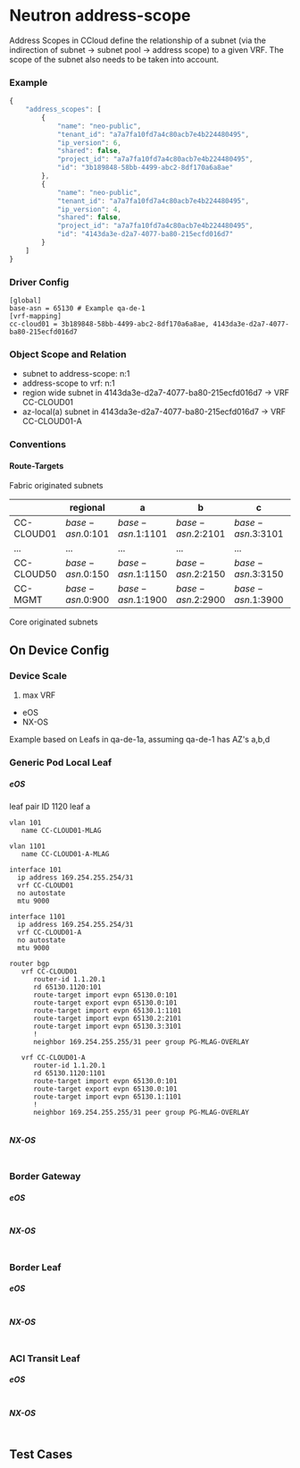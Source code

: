 # Neutron address-scope

Address Scopes in CCloud define the relationship of a subnet (via the indirection of subnet -> subnet pool -> address scope) to a given VRF. The scope of the subnet also needs to be taken into account.


### Example
```javascript
{
    "address_scopes": [
        {
            "name": "neo-public",
            "tenant_id": "a7a7fa10fd7a4c80acb7e4b224480495",
            "ip_version": 6,
            "shared": false,
            "project_id": "a7a7fa10fd7a4c80acb7e4b224480495",
            "id": "3b189848-58bb-4499-abc2-8df170a6a8ae"
        },
        {
            "name": "neo-public",
            "tenant_id": "a7a7fa10fd7a4c80acb7e4b224480495",
            "ip_version": 4,
            "shared": false,
            "project_id": "a7a7fa10fd7a4c80acb7e4b224480495",
            "id": "4143da3e-d2a7-4077-ba80-215ecfd016d7"
        }
    ]
}
```

### Driver Config
```
[global]
base-asn = 65130 # Example qa-de-1
[vrf-mapping]
cc-cloud01 = 3b189848-58bb-4499-abc2-8df170a6a8ae, 4143da3e-d2a7-4077-ba80-215ecfd016d7

```

### Object Scope and Relation
* subnet to address-scope: n:1
* address-scope to vrf: n:1
* region wide subnet in 4143da3e-d2a7-4077-ba80-215ecfd016d7 -> VRF CC-CLOUD01
* az-local(a) subnet in 4143da3e-d2a7-4077-ba80-215ecfd016d7 -> VRF CC-CLOUD01-A

### Conventions
#### Route-Targets
Fabric originated subnets

|            | regional         | a                 | b                 | c                 | d                 |
|------------|------------------|-------------------|-------------------|-------------------|-------------------|
| CC-CLOUD01 | $base-asn$.0:101 | $base-asn$.1:1101 | $base-asn$.2:2101 | $base-asn$.3:3101 | $base-asn$.4:4101 |
| ...        | ...              | ...               | ...               | ...               | ...               |
| CC-CLOUD50 | $base-asn$.0:150 | $base-asn$.1:1150 | $base-asn$.2:2150 | $base-asn$.3:3150 | $base-asn$.4:4150 |
| CC-MGMT    | $base-asn$.0:900 | $base-asn$.1:1900 | $base-asn$.2:2900 | $base-asn$.1:3900 | $base-asn$.4:4900 |

Core originated subnets

## On Device Config

### Device Scale

1. max VRF
  * eOS
  * NX-OS 

Example based on Leafs in qa-de-1a, assuming qa-de-1 has AZ's a,b,d

### Generic Pod Local Leaf

##### eOS
leaf pair ID 1120 leaf a

```
vlan 101
   name CC-CLOUD01-MLAG
   
vlan 1101 
   name CC-CLOUD01-A-MLAG

interface 101
  ip address 169.254.255.254/31
  vrf CC-CLOUD01
  no autostate
  mtu 9000

interface 1101
  ip address 169.254.255.254/31
  vrf CC-CLOUD01-A
  no autostate
  mtu 9000

router bgp 
   vrf CC-CLOUD01
      router-id 1.1.20.1
      rd 65130.1120:101
      route-target import evpn 65130.0:101
      route-target export evpn 65130.0:101
      route-target import evpn 65130.1:1101
      route-target import evpn 65130.2:2101
      route-target import evpn 65130.3:3101
      !
      neighbor 169.254.255.255/31 peer group PG-MLAG-OVERLAY
      
   vrf CC-CLOUD01-A
      router-id 1.1.20.1
      rd 65130.1120:1101
      route-target import evpn 65130.0:101
      route-target export evpn 65130.0:101
      route-target import evpn 65130.1:1101
      !
      neighbor 169.254.255.255/31 peer group PG-MLAG-OVERLAY


```
##### NX-OS
```

```

### Border Gateway

##### eOS
```

```
##### NX-OS
```

```

### Border Leaf

##### eOS
```

```
##### NX-OS
```

```

### ACI Transit Leaf
##### eOS
```

```
##### NX-OS
```

```

## Test Cases
